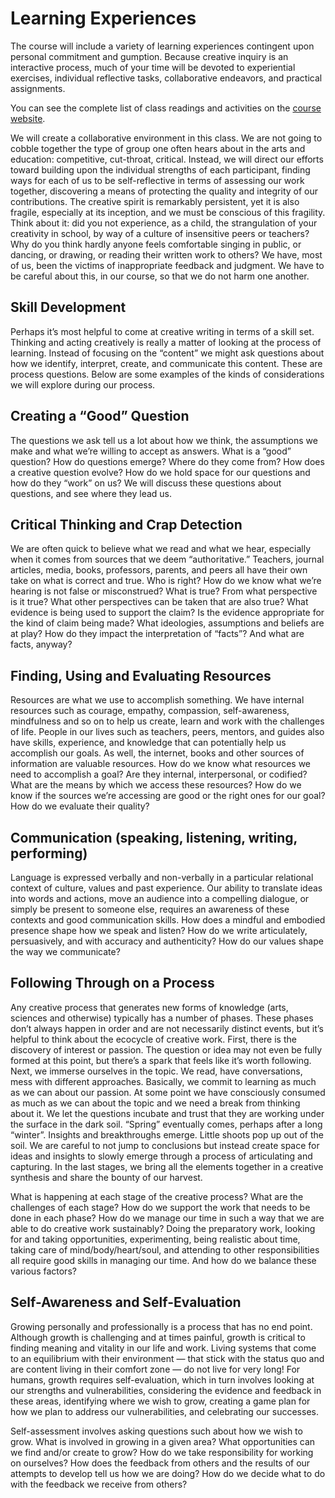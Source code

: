 
# Learning Experiences

The course will include a variety of learning experiences contingent
upon personal commitment and gumption. Because creative
inquiry is an interactive process, much of your time will be
devoted to experiential exercises, individual reflective tasks,
collaborative endeavors, and practical assignments.

You can see the complete list of class readings and activities on the [course website](https://crwr1200.netlify.com/posts/).

We will create a collaborative environment in this class. We are not
going to cobble together the type of group one often hears about in
the arts and education: competitive, cut-throat, critical. Instead, we
will direct our efforts toward building upon the individual strengths
of each participant, finding ways for each of us to be self-reflective
in terms of assessing our work together, discovering a means of
protecting the quality and integrity of our contributions. The
creative spirit is remarkably persistent, yet it is also fragile,
especially at its inception, and we must be conscious of this
fragility. Think about it: did you not experience, as a child, the
strangulation of your creativity in school, by way of a culture of
insensitive peers or teachers? Why do you think hardly anyone feels
comfortable singing in public, or dancing, or drawing, or reading
their written work to others? We have, most of us, been the victims of
inappropriate feedback and judgment. We have to be careful about this,
in our course, so that we do not harm one another.

## Skill Development

Perhaps it’s most helpful to come at creative writing in terms of a
skill set. Thinking and acting creatively is really a matter of
looking at the process of learning. Instead of focusing on the
“content” we might ask questions about how we identify, interpret,
create, and communicate this content. These are process
questions. Below are some examples of the kinds of considerations we
will explore during our process.

## Creating a “Good” Question

The questions we ask tell us a lot about how we think, the assumptions
we make and what we’re willing to accept as answers. What is a “good”
question? How do questions emerge? Where do they come from? How does a
creative question evolve? How do we hold space for our questions and
how do they “work” on us? We will discuss these questions about
questions, and see where they lead us.

## Critical Thinking and Crap Detection

We are often quick to believe what we read and what we hear,
especially when it comes from sources that we deem “authoritative.”
Teachers, journal articles, media, books, professors, parents, and
peers all have their own take on what is correct and true. Who is
right? How do we know what we’re hearing is not false or misconstrued?
What is true? From what perspective is it true? What other
perspectives can be taken that are also true? What evidence is being
used to support the claim? Is the evidence appropriate for the kind of
claim being made? What ideologies, assumptions and beliefs are at
play? How do they impact the interpretation of “facts”? And what are
facts, anyway?

## Finding, Using and Evaluating Resources

Resources are what we use to accomplish something. We have internal
resources such as courage, empathy, compassion, self-awareness,
mindfulness and so on to help us create, learn and work with the
challenges of life. People in our lives such as teachers, peers,
mentors, and guides also have skills, experience, and knowledge that
can potentially help us accomplish our goals. As well, the internet,
books and other sources of information are valuable resources. How do
we know what resources we need to accomplish a goal? Are they
internal, interpersonal, or codified? What are the means by which we
access these resources? How do we know if the sources we’re accessing
are good or the right ones for our goal? How do we evaluate their
quality?

## Communication (speaking, listening, writing, performing)

Language is expressed verbally and non-verbally in a particular
relational context of culture, values and past experience. Our ability
to translate ideas into words and actions, move an audience into a
compelling dialogue, or simply be present to someone else, requires an
awareness of these contexts and good communication skills. How does a
mindful and embodied presence shape how we speak and listen? How do we
write articulately, persuasively, and with accuracy and authenticity?
How do our values shape the way we communicate?

## Following Through on a Process

Any creative process that generates new forms of knowledge (arts,
sciences and otherwise) typically has a number of phases. These phases
don’t always happen in order and are not necessarily distinct events,
but it’s helpful to think about the ecocycle of creative work. First,
there is the discovery of interest or passion. The question or idea
may not even be fully formed at this point, but there’s a spark that
feels like it’s worth following. Next, we immerse ourselves in the
topic. We read, have conversations, mess with different
approaches. Basically, we commit to learning as much as we can about
our passion. At some point we have consciously consumed as much as we
can about the topic and we need a break from thinking about it. We let
the questions incubate and trust that they are working under the
surface in the dark soil. “Spring” eventually comes, perhaps after a
long “winter”. Insights and breakthroughs emerge. Little shoots pop up
out of the soil. We are careful to not jump to conclusions but instead
create space for ideas and insights to slowly emerge through a process
of articulating and capturing. In the last stages, we bring all the
elements together in a creative synthesis and share the bounty of our
harvest.

What is happening at each stage of the creative process? What are the
challenges of each stage? How do we support the work that needs to be
done in each phase? How do we manage our time in such a way that we
are able to do creative work sustainably? Doing the preparatory work,
looking for and taking opportunities, experimenting, being realistic
about time, taking care of mind/body/heart/soul, and attending to
other responsibilities all require good skills in managing our
time. And how do we balance these various factors?

## Self-Awareness and Self-Evaluation

Growing personally and professionally is a process that has no end
point. Although growth is challenging and at times painful, growth is
critical to finding meaning and vitality in our life and work. Living
systems that come to an equilibrium with their environment — that
stick with the status quo and are content living in their comfort zone
— do not live for very long! For humans, growth requires
self-evaluation, which in turn involves looking at our strengths and
vulnerabilities, considering the evidence and feedback in these areas,
identifying where we wish to grow, creating a game plan for how we
plan to address our vulnerabilities, and celebrating our successes.

Self-assessment involves asking questions such about how we wish to
grow. What is involved in growing in a given area? What opportunities
can we find and/or create to grow? How do we take responsibility for
working on ourselves? How does the feedback from others and the
results of our attempts to develop tell us how we are doing? How do we
decide what to do with the feedback we receive from others?
